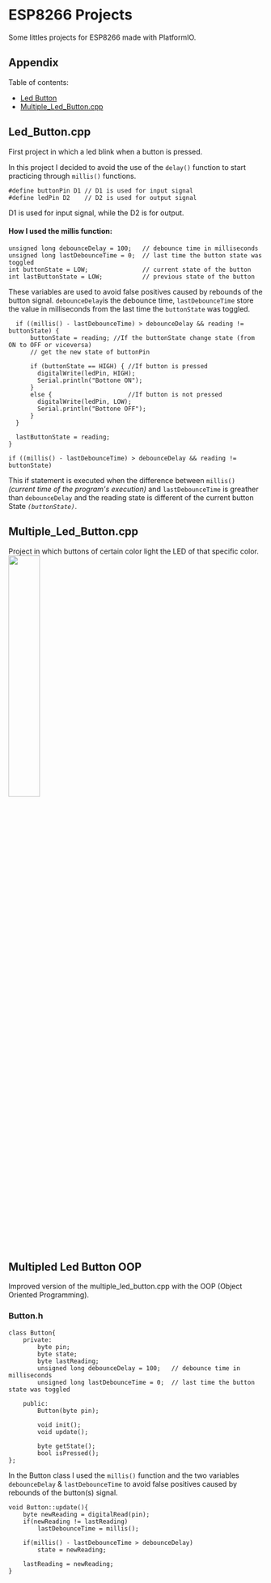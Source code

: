 
# ESP8266 Projects
Some littles projects for ESP8266 made with PlatformIO.


## Appendix

Table of contents:
- [Led Button](https://github.com/Gangelo99/ESP8266-projects#led_buttoncpp)
- [Multiple_Led_Button.cpp](https://github.com/Gangelo99/ESP8266-projects#multipled_led_buttoncpp)


## Led_Button.cpp
First project in which a led blink when a button is pressed. 

In this project I decided to avoid the use of the `delay()` function to start practicing through `millis()` functions.

```
#define buttonPin D1 // D1 is used for input signal
#define ledPin D2    // D2 is used for output signal
```
D1 is used for input signal, while the D2 is for output.

#### How I used the millis function:

```
unsigned long debounceDelay = 100;   // debounce time in milliseconds
unsigned long lastDebounceTime = 0;  // last time the button state was toggled
int buttonState = LOW;               // current state of the button
int lastButtonState = LOW;           // previous state of the button
```
These variables are used to avoid false positives caused by rebounds of the button signal. `debounceDelay`is the debounce time, `lastDebounceTime` store the value in milliseconds from the last time the `buttonState` was toggled.

```
  if ((millis() - lastDebounceTime) > debounceDelay && reading != buttonState) {
      buttonState = reading; //If the buttonState change state (from ON to OFF or viceversa)
      // get the new state of buttonPin

      if (buttonState == HIGH) { //If button is pressed
        digitalWrite(ledPin, HIGH);
        Serial.println("Bottone ON");
      } 
      else {                     //If button is not pressed
        digitalWrite(ledPin, LOW);
        Serial.println("Bottone OFF");
      }
  }

  lastButtonState = reading;
}
```
`if ((millis() - lastDebounceTime) > debounceDelay && reading != buttonState)` 

This if statement is executed when the difference between `millis()` _(current time of the program's execution)_ and `lastDebounceTime` is greather than `debounceDelay` and the reading state is different of the current button State _`(buttonState)`_.
## Multiple_Led_Button.cpp
Project in which buttons of certain color light the LED of that specific color.
<img src="https://github.com/Gangelo99/ESP8266-projects/blob/main/gif/Multiple_Led_Button.gif" width="35%" height="35%"/>
## Multipled Led Button OOP
Improved version of the multiple_led_button.cpp with the OOP (Object Oriented Programming). 

### Button.h
```
class Button{
    private:
        byte pin;
        byte state;
        byte lastReading;
        unsigned long debounceDelay = 100;   // debounce time in milliseconds
        unsigned long lastDebounceTime = 0;  // last time the button state was toggled

    public:
        Button(byte pin);

        void init();
        void update();

        byte getState();
        bool isPressed();
};
```
In the Button class I used the `millis()` function and the two variables `debounceDelay` & `lastDebounceTime` to avoid false positives caused by rebounds of the button(s) signal. 
```
void Button::update(){
    byte newReading = digitalRead(pin);
    if(newReading != lastReading)
        lastDebounceTime = millis();
    
    if(millis() - lastDebounceTime > debounceDelay)
        state = newReading;
    
    lastReading = newReading;
}
```
